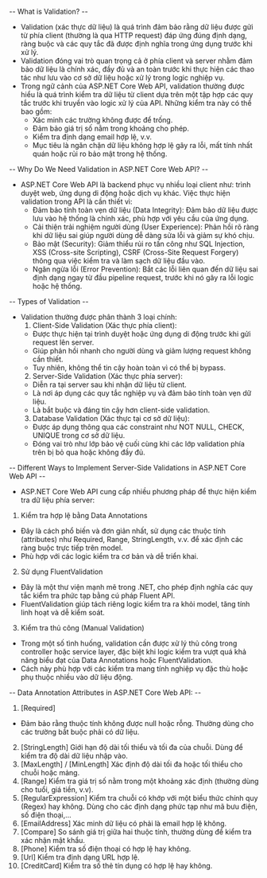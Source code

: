 -- What is Validation? --
- Validation (xác thực dữ liệu) là quá trình đảm bảo rằng dữ liệu được gửi từ phía client (thường là qua HTTP request) đáp ứng đúng định dạng, ràng buộc và các quy tắc đã được định nghĩa trong ứng dụng trước khi xử lý.
- Validation đóng vai trò quan trọng cả ở phía client và server nhằm đảm bảo dữ liệu là chính xác, đầy đủ và an toàn trước khi thực hiện các thao tác như lưu vào cơ sở dữ liệu hoặc xử lý trong logic nghiệp vụ.
- Trong ngữ cảnh của ASP.NET Core Web API, validation thường được hiểu là quá trình kiểm tra dữ liệu từ client dựa trên một tập hợp các quy tắc trước khi truyền vào logic xử lý của API. Những kiểm tra này có thể bao gồm:
  - Xác minh các trường không được để trống.
  - Đảm bảo giá trị số nằm trong khoảng cho phép.
  - Kiểm tra định dạng email hợp lệ, v.v.
  - Mục tiêu là ngăn chặn dữ liệu không hợp lệ gây ra lỗi, mất tính nhất quán hoặc rủi ro bảo mật trong hệ thống.

-- Why Do We Need Validation in ASP.NET Core Web API? --
- ASP.NET Core Web API là backend phục vụ nhiều loại client như: trình duyệt web, ứng dụng di động hoặc dịch vụ khác. Việc thực hiện validation trong API là cần thiết vì:
  - Đảm bảo tính toàn vẹn dữ liệu (Data Integrity): Đảm bảo dữ liệu được lưu vào hệ thống là chính xác, phù hợp với yêu cầu của ứng dụng.
  - Cải thiện trải nghiệm người dùng (User Experience): Phản hồi rõ ràng khi dữ liệu sai giúp người dùng dễ dàng sửa lỗi và giảm sự khó chịu.
  - Bảo mật (Security): Giảm thiểu rủi ro tấn công như SQL Injection, XSS (Cross-site Scripting), CSRF (Cross-Site Request Forgery) thông qua việc kiểm tra và làm sạch dữ liệu đầu vào.
  - Ngăn ngừa lỗi (Error Prevention): Bắt các lỗi liên quan đến dữ liệu sai định dạng ngay từ đầu pipeline request, trước khi nó gây ra lỗi logic hoặc hệ thống.

-- Types of Validation --
- Validation thường được phân thành 3 loại chính:
  1. Client-Side Validation (Xác thực phía client):
    - Được thực hiện tại trình duyệt hoặc ứng dụng di động trước khi gửi request lên server.
    - Giúp phản hồi nhanh cho người dùng và giảm lượng request không cần thiết.
    - Tuy nhiên, không thể tin cậy hoàn toàn vì có thể bị bypass.
  2. Server-Side Validation (Xác thực phía server):
    - Diễn ra tại server sau khi nhận dữ liệu từ client.
    - Là nơi áp dụng các quy tắc nghiệp vụ và đảm bảo tính toàn vẹn dữ liệu.
    - Là bắt buộc và đáng tin cậy hơn client-side validation.
  3. Database Validation (Xác thực tại cơ sở dữ liệu):
    - Được áp dụng thông qua các constraint như NOT NULL, CHECK, UNIQUE trong cơ sở dữ liệu.
    - Đóng vai trò như lớp bảo vệ cuối cùng khi các lớp validation phía trên bị bỏ qua hoặc không đầy đủ.

-- Different Ways to Implement Server-Side Validations in ASP.NET Core Web API --
- ASP.NET Core Web API cung cấp nhiều phương pháp để thực hiện kiểm tra dữ liệu phía server:
1. Kiểm tra hợp lệ bằng Data Annotations
  - Đây là cách phổ biến và đơn giản nhất, sử dụng các thuộc tính (attributes) như Required, Range, StringLength, v.v. để xác định các ràng buộc trực tiếp trên model.
  - Phù hợp với các logic kiểm tra cơ bản và dễ triển khai.
2. Sử dụng FluentValidation
  - Đây là một thư viện mạnh mẽ trong .NET, cho phép định nghĩa các quy tắc kiểm tra phức tạp bằng cú pháp Fluent API. 
  - FluentValidation giúp tách riêng logic kiểm tra ra khỏi model, tăng tính linh hoạt và dễ kiểm soát.
3. Kiểm tra thủ công (Manual Validation)
  - Trong một số tình huống, validation cần được xử lý thủ công trong controller hoặc service layer, đặc biệt khi logic kiểm tra vượt quá khả năng biểu đạt của Data Annotations hoặc FluentValidation. 
  - Cách này phù hợp với các kiểm tra mang tính nghiệp vụ đặc thù hoặc phụ thuộc nhiều vào dữ liệu động.

-- Data Annotation Attributes in ASP.NET Core Web API: --
1. [Required]
- Đảm bảo rằng thuộc tính không được null hoặc rỗng. Thường dùng cho các trường bắt buộc phải có dữ liệu.
2. [StringLength]
Giới hạn độ dài tối thiểu và tối đa của chuỗi. Dùng để kiểm tra độ dài dữ liệu nhập vào.
3. [MaxLength] / [MinLength]
Xác định độ dài tối đa hoặc tối thiểu cho chuỗi hoặc mảng.
4. [Range]
Kiểm tra giá trị số nằm trong một khoảng xác định (thường dùng cho tuổi, giá tiền, v.v).
5. [RegularExpression]
Kiểm tra chuỗi có khớp với một biểu thức chính quy (Regex) hay không. Dùng cho các định dạng phức tạp như mã bưu điện, số điện thoại,...
6. [EmailAddress]
Xác minh dữ liệu có phải là email hợp lệ không.
7. [Compare]
So sánh giá trị giữa hai thuộc tính, thường dùng để kiểm tra xác nhận mật khẩu.
8. [Phone]
Kiểm tra số điện thoại có hợp lệ hay không.
9. [Url]
Kiểm tra định dạng URL hợp lệ.
10. [CreditCard]
Kiểm tra số thẻ tín dụng có hợp lệ hay không.
